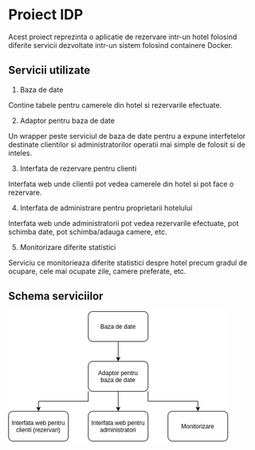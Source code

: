 # Proiect IDP

Acest proiect reprezinta o aplicatie de rezervare intr-un hotel folosind diferite servicii dezvoltate intr-un sistem folosind containere Docker.

## Servicii utilizate
1. Baza de date

Contine tabele pentru camerele din hotel si rezervarile efectuate.

2. Adaptor pentru baza de date

Un wrapper peste serviciul de baza de date pentru a expune interfetelor destinate clientilor si administratorilor operatii mai simple de folosit si de inteles.

3. Interfata de rezervare pentru clienti

Interfata web unde clientii pot vedea camerele din hotel si pot face o rezervare.

4. Interfata de administrare pentru proprietarii hotelului

Interfata web unde administratorii pot vedea rezervarile efectuate, pot schimba date, pot schimba/adauga camere, etc.

5. Monitorizare diferite statistici

Serviciu ce monitorieaza diferite statistici despre hotel precum gradul de ocupare, cele mai ocupate zile, camere preferate, etc.

## Schema serviciilor
![Schema serviciilor](./assets/img/schema_servicii.png?raw=true "Schema serviciilor")
